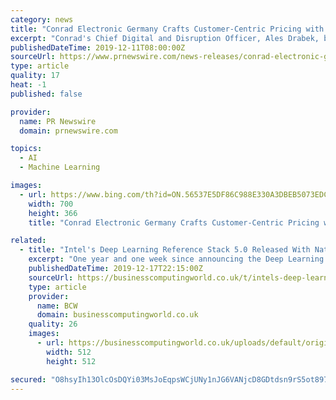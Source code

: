 ```yaml
---
category: news
title: "Conrad Electronic Germany Crafts Customer-Centric Pricing with Revionics Machine Learning-Based Price Optimization"
excerpt: "Conrad's Chief Digital and Disruption Officer, Ales Drabek, brings a laser-sharp focus on comprehensive innovation leveraging democratized data and a modern technology stack, including big data management, process automation, machine learning and voice control. \"From our early A/B testing through initial rollout in Germany for our online ..."
publishedDateTime: 2019-12-11T08:00:00Z
sourceUrl: https://www.prnewswire.com/news-releases/conrad-electronic-germany-crafts-customer-centric-pricing-with-revionics-machine-learning-based-price-optimization-300972241.html
type: article
quality: 17
heat: -1
published: false

provider:
  name: PR Newswire
  domain: prnewswire.com

topics:
  - AI
  - Machine Learning

images:
  - url: https://www.bing.com/th?id=ON.56537E5DF86C988E330A3DBEB5073EDC
    width: 700
    height: 366
    title: "Conrad Electronic Germany Crafts Customer-Centric Pricing with Revionics Machine Learning-Based Price Optimization"

related:
  - title: "Intel's Deep Learning Reference Stack 5.0 Released With Natural Language Processing Optimizations"
    excerpt: "One year and one week since announcing the Deep Learning Reference Stack built atop Intel's open-source technologies like Clear Linux and Kata, the Deep Learning Reference Stack 5.0 was released today... This is a companion discussion topic for the original entry at http://www.phoronix.com/scan.php?page=news_item&px=Deep-Learning-Ref-Stack-5.0"
    publishedDateTime: 2019-12-17T22:15:00Z
    sourceUrl: https://businesscomputingworld.co.uk/t/intels-deep-learning-reference-stack-5-0-released-with-natural-language-processing-optimizations/209658
    type: article
    provider:
      name: BCW
      domain: businesscomputingworld.co.uk
    quality: 26
    images:
      - url: https://businesscomputingworld.co.uk/uploads/default/original/1X/f630a15932336b1cfe94ee76167108be74ef73e8.jpeg
        width: 512
        height: 512

secured: "O8hsyIh13OlcOsDQYi03MsJoEqpsWCjUNy1nJG6VANjcD8GDtdsn9rS5ot8972NJve7IeoaXVg8Qvue9a9bH35WavuRUZhuH5/Mrjh56G5DWwd8PiR4Bb7OnuldIP5yjKv7mJ59mWeGNg7hh0hPl6RTAvdIgfyjQmg02ZEbiyHmo5R2IhB8M7evd2n2qMpbZERmdS9xWwonLihNdGxiKyBi2X73GG+LAMcYy/7pXSCEX4P4lA8VDMOs1Y9NCW68dLyg3TwWSMBHkIWIcPJTLcA==;0sNzLVY7Lx1gbY1aNIBE0w=="
---
```


